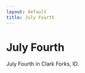 ```yaml
---
layout: default
title: July Fourth
---
```


<h1>July Fourth</h1>
<p>July Fourth in Clark Forks, ID.</p>

